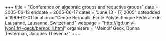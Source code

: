 +++
title = "Conference on algebraic groups and reductive groups"
date = 2005-06-13
enddate = 2005-06-17
dates = "June 13 - 17, 2005"
dateadded = 1999-01-01
location = "Centre Bernoulli, École Polytechnique Fédérale de Lausanne, Lausanne, Switzerland"
webpage = "http://igd.univ-lyon1.fr/~geck/bernoulli.html"
organisers = "Meinolf Geck, Donna Testerman, Jacques Thévenaz"
+++
